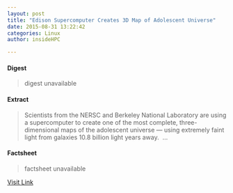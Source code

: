```yaml
---
layout: post
title: "Edison Supercomputer Creates 3D Map of Adolescent Universe"
date: 2015-08-31 13:22:42
categories: Linux
author: insideHPC

---
```



#### Digest
>digest unavailable

#### Extract
>Scientists from the NERSC and Berkeley National Laboratory are using a supercomputer to create one of the most complete, three-dimensional maps of the adolescent universe — using extremely faint light from galaxies 10.8 billion light years away.&nbsp;...

#### Factsheet
>factsheet unavailable

[Visit Link](https://www.linux.com/news/enterprise/high-performance/147-high-performance/849753-edison-supercomputer-creates-3d-map-of-adolescent-universe/)


